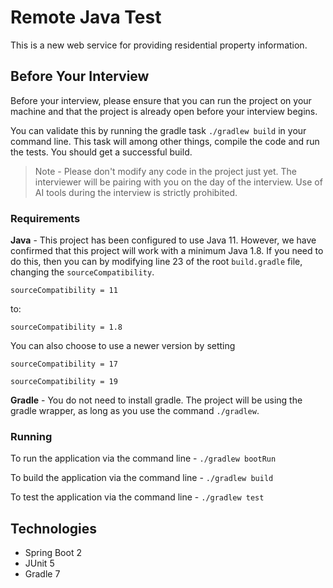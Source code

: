 # Remote Java Test

This is a new web service for providing residential property information.

## Before Your Interview
Before your interview, please ensure that you can run the project on your machine and that the project is already open before your interview begins.

You can validate this by running the gradle task `./gradlew build` in your command line. This task will among other things, compile the code and run the tests. You should get a successful build. 


> Note - Please don't modify any code in the project just yet. The interviewer will be pairing with you on the day of the interview. Use of AI tools during the interview is strictly prohibited.

### Requirements
**Java** - This project has been configured to use Java 11. However, we have confirmed that this project will work with a minimum Java 1.8. 
If you need to do this, then you can by modifying line 23 of the root `build.gradle` file, changing the `sourceCompatibility`. 
```
sourceCompatibility = 11
```
to:
```
sourceCompatibility = 1.8
```
You can also choose to use a newer version by setting
```
sourceCompatibility = 17
```
```
sourceCompatibility = 19
```
**Gradle** - You do not need to install gradle. The project will be using the gradle wrapper, as long as you use the command `./gradlew`.  

### Running
To run the application via the command line - `./gradlew bootRun`

To build the application via the command line - `./gradlew build`

To test the application via the command line - `./gradlew test`

## Technologies
* Spring Boot 2
* JUnit 5
* Gradle 7
